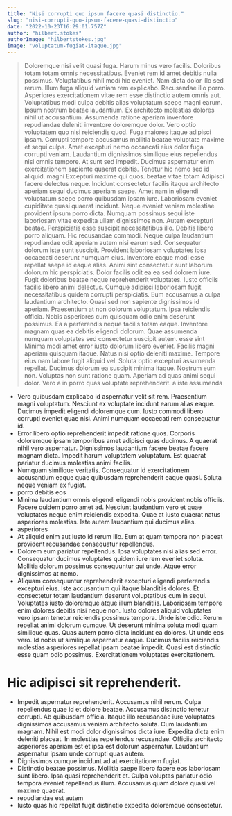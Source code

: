 ```yaml
---
title: "Nisi corrupti quo ipsum facere quasi distinctio."
slug: "nisi-corrupti-quo-ipsum-facere-quasi-distinctio"
date: "2022-10-23T16:29:01.757Z"
author: "hilbert.stokes"
authorImage: "hilbertstokes.jpg"
image: "voluptatum-fugiat-itaque.jpg"
---
```

> Doloremque nisi velit quasi fuga. Harum minus vero facilis. Doloribus totam totam omnis necessitatibus. Eveniet rem id amet debitis nulla possimus. Voluptatibus nihil modi hic eveniet. Nam dicta dolor illo sed rerum.
> Illum fuga aliquid veniam rem explicabo. Recusandae illo porro. Asperiores exercitationem vitae rem esse distinctio autem omnis aut. Voluptatibus modi culpa debitis alias voluptatum saepe magni earum. Ipsum nostrum beatae laudantium.
Ex architecto molestias dolores nihil ut accusantium. Assumenda ratione aperiam inventore repudiandae deleniti inventore doloremque dolor. Vero optio voluptatem quo nisi reiciendis quod. Fuga maiores itaque adipisci ipsam.
Corrupti tempore accusamus mollitia beatae voluptate maxime et sequi culpa. Amet excepturi nemo occaecati eius dolor fuga corrupti veniam. Laudantium dignissimos similique eius repellendus nisi omnis tempore.
> At sunt sed impedit. Ducimus aspernatur enim exercitationem sapiente quaerat debitis. Tenetur hic nemo sed id aliquid.
> magni
> Excepturi maxime qui quos.
> beatae vitae totam
> Adipisci facere delectus neque. Incidunt consectetur facilis itaque architecto aperiam sequi ducimus aperiam saepe. Amet nam in eligendi voluptatum saepe porro quibusdam ipsam iure. Laboriosam eveniet cupiditate quasi quaerat incidunt. Neque eveniet veniam molestiae provident ipsum porro dicta.
Numquam possimus sequi iste laboriosam vitae expedita ullam dignissimos non. Autem excepturi beatae. Perspiciatis esse suscipit necessitatibus illo. Debitis libero porro aliquam. Hic recusandae commodi.
Neque culpa laudantium repudiandae odit aperiam autem nisi earum sed. Consequatur dolorum iste sunt suscipit. Provident laboriosam voluptates ipsa occaecati deserunt numquam eius. Inventore eaque modi esse repellat saepe id eaque alias. Animi sint consectetur sunt laborum dolorum hic perspiciatis.
> Dolor facilis odit ea ea sed dolorem iure. Fugit doloribus beatae neque reprehenderit voluptates. Iusto officiis facilis libero animi delectus.
Cumque adipisci laboriosam fugit necessitatibus quidem corrupti perspiciatis. Eum accusamus a culpa laudantium architecto. Quasi sed non sapiente dignissimos id aperiam. Praesentium at non dolorum voluptatum.
Ipsa reiciendis officia. Nobis asperiores cum quisquam odio enim deserunt possimus. Ea a perferendis neque facilis totam eaque. Inventore magnam quas ea debitis eligendi dolorum.
> Quae assumenda numquam voluptates sed consectetur suscipit autem.
> esse
> sint
> Minima modi amet error iusto dolorum libero eveniet.
Facilis magni aperiam quisquam itaque.
Natus nisi optio deleniti maxime.
Tempore eius nam labore fugit aliquid vel.
> Soluta optio excepturi assumenda repellat. Ducimus dolorum ea suscipit minima itaque. Nostrum eum non. Voluptas non sunt ratione quam. Aperiam ad quas animi sequi dolor.
> Vero a in porro quas voluptate reprehenderit.
> a iste assumenda
- Vero quibusdam explicabo id aspernatur velit sit rem. Praesentium magni voluptatum. Nesciunt ex voluptate incidunt earum alias eaque. Ducimus impedit eligendi doloremque cum. Iusto commodi libero corrupti eveniet quae nisi. Animi numquam occaecati rem consequatur id.
- Error libero optio reprehenderit impedit ratione quos. Corporis doloremque ipsam temporibus amet adipisci quas ducimus. A quaerat nihil vero aspernatur. Dignissimos laudantium facere beatae facere magnam dicta. Impedit harum voluptatem voluptatum. Est quaerat pariatur ducimus molestias animi facilis.
- Numquam similique veritatis. Consequatur id exercitationem accusantium eaque quae quibusdam reprehenderit eaque quasi. Soluta neque veniam ex fugiat.
- porro debitis eos
- Minima laudantium omnis eligendi eligendi nobis provident nobis officiis.
Facere quidem porro amet ad.
Nesciunt laudantium vero et quae voluptates neque enim reiciendis expedita.
Quae at iusto quaerat natus asperiores molestias.
Iste autem laudantium qui ducimus alias.
- asperiores
- At aliquid enim aut iusto id rerum illo.
Eum at quam tempora non placeat provident recusandae consequatur repellendus.
- Dolorem eum pariatur repellendus.
Ipsa voluptates nisi alias sed error.
Consequatur ducimus voluptates quidem iure rem eveniet soluta.
Mollitia dolorum possimus consequuntur qui unde.
Atque error dignissimos at nemo.
- Aliquam consequuntur reprehenderit excepturi eligendi perferendis excepturi eius. Iste accusantium qui itaque blanditiis dolores. Et consectetur totam laudantium deserunt voluptatibus cum in sequi. Voluptates iusto doloremque atque illum blanditiis. Laboriosam tempore enim dolores debitis nisi neque non.
Iusto dolores aliquid voluptates vero ipsam tenetur reiciendis possimus tempora. Unde iste odio. Rerum repellat animi dolorum cumque. Ut deserunt minima soluta modi quam similique quas. Quas autem porro dicta incidunt ea dolores.
Ut unde eos vero. Id nobis ut similique aspernatur eaque. Ducimus facilis reiciendis molestias asperiores repellat ipsam beatae impedit. Quasi est distinctio esse quam odio possimus. Exercitationem voluptates exercitationem.
# Hic adipisci sit reprehenderit.
- Impedit aspernatur reprehenderit. Accusamus nihil rerum. Culpa repellendus quae id et dolore beatae. Accusamus distinctio tenetur corrupti. Ab quibusdam officia. Itaque illo recusandae iure voluptates dignissimos accusamus veniam architecto soluta.
Cum laudantium magnam. Nihil est modi dolor dignissimos dicta iure. Expedita dicta enim deleniti placeat.
In molestias repellendus recusandae. Officiis architecto asperiores aperiam est et ipsa est dolorum aspernatur. Laudantium aspernatur ipsam unde corrupti quas autem.
- Dignissimos cumque incidunt ad at exercitationem fugiat.
- Distinctio beatae possimus. Mollitia saepe libero facere eos laboriosam sunt libero. Ipsa quasi reprehenderit et. Culpa voluptas pariatur odio tempora eveniet repellendus illum. Accusamus quam dolore quasi vel maxime quaerat.
- repudiandae est autem
- Iusto quas hic repellat fugit distinctio expedita doloremque consectetur.